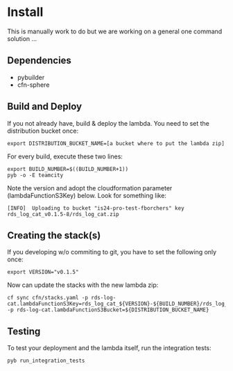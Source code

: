 Install
=======

This is manually work to do but we are working on a general one command solution ...

Dependencies
------------

- pybuilder
- cfn-sphere

Build and Deploy
--------------

If you not already have, build & deploy the lambda. You need to set the distribution bucket once:

    export DISTRIBUTION_BUCKET_NAME=[a bucket where to put the lambda zip]
    
For every build, execute these two lines:

    export BUILD_NUMBER=$((BUILD_NUMBER+1))
    pyb -o -E teamcity
    
Note the version and adopt the cloudformation parameter (lambdaFunctionS3Key) below.
Look for something like:
    
    [INFO]  Uploading to bucket "is24-pro-test-fborchers" key rds_log_cat_v0.1.5-8/rds_log_cat.zip


Creating the stack(s)
--------------------

If you developing w/o commiting to git, you have to set the following only once:

    export VERSION="v0.1.5"

Now can update the stacks with the new lambda zip: 

    cf sync cfn/stacks.yaml -p rds-log-cat.lambdaFunctionS3Key=rds_log_cat_${VERSION}-${BUILD_NUMBER}/rds_log_cat.zip -p rds-log-cat.lambdaFunctionS3Bucket=${DISTRIBUTION_BUCKET_NAME}
    
Testing
-------


To test your deployment and the lambda itself, run the integration tests:

    pyb run_integration_tests
